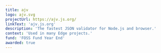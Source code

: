 ```yaml
---
title: ajv
logo: ajv.svg
projectUrl: https://ajv.js.org/
linkText: 'ajv.js.org'
description: 'The fastest JSON validator for Node.js and browser.'
context: 'Used in many Edge projects.'
fund: 'FOSS Fund Year End'
awarded: true
---
```

